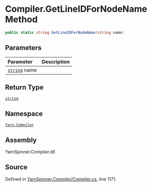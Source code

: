 <!-- This file was generated by a tool. Do not edit this file by hand. -->

# Compiler.GetLineIDForNodeName Method


```csharp
public static string GetLineIDForNodeName(string name)
```

## Parameters
|Parameter|Description|
|:---|:---|
|[`string`](https://docs.microsoft.com/dotnet/api/System.String) name||
## Return Type
[`string`](https://docs.microsoft.com/dotnet/api/System.String)


## Namespace
[`Yarn.Compiler`](/api/csharp/yarn.compiler/README.md)

## Assembly
YarnSpinner.Compiler.dll

## Source
Defined in [YarnSpinner.Compiler/Compiler.cs](https://github.com/YarnSpinnerTool/YarnSpinner//blob/develop/YarnSpinner.Compiler/Compiler.cs#L1171), line 1171.

